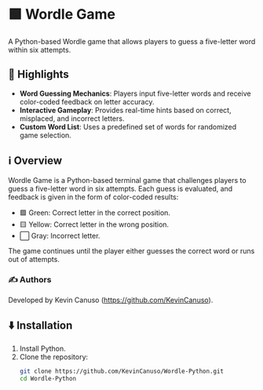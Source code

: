 # 🟩 Wordle Game

A Python-based Wordle game that allows players to guess a five-letter word within six attempts.

## 🌟 Highlights

- **Word Guessing Mechanics**: Players input five-letter words and receive color-coded feedback on letter accuracy.
- **Interactive Gameplay**: Provides real-time hints based on correct, misplaced, and incorrect letters.
- **Custom Word List**: Uses a predefined set of words for randomized game selection.

## ℹ️ Overview

Wordle Game is a Python-based terminal game that challenges players to guess a five-letter word in six attempts. Each guess is evaluated, and feedback is given in the form of color-coded results:

- 🟩 Green: Correct letter in the correct position.
- 🟨 Yellow: Correct letter in the wrong position.
- ⬜ Gray: Incorrect letter.

The game continues until the player either guesses the correct word or runs out of attempts.

### ✍️ Authors

Developed by Kevin Canuso (https://github.com/KevinCanuso).

## ⬇️ Installation

1. Install Python.
2. Clone the repository:
   ```sh
   git clone https://github.com/KevinCanuso/Wordle-Python.git
   cd Wordle-Python
   ```
